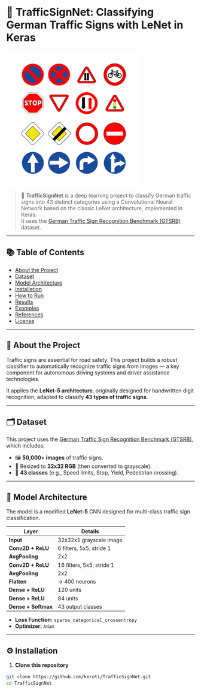 # 🚦 TrafficSignNet: Classifying German Traffic Signs with LeNet in Keras

![Traffic Signs](./images/traffic_signs.png)

> 🚗 **TrafficSignNet** is a deep learning project to classify German traffic signs into 43 distinct categories using a Convolutional Neural Network based on the classic LeNet architecture, implemented in Keras.  
> It uses the [German Traffic Sign Recognition Benchmark (GTSRB)](http://benchmark.ini.rub.de/?section=gtsrb&subsection=dataset) dataset.

---

## 📚 Table of Contents
- [About the Project](#about-the-project)
- [Dataset](#dataset)
- [Model Architecture](#model-architecture)
- [Installation](#installation)
- [How to Run](#how-to-run)
- [Results](#results)
- [Examples](#examples)
- [References](#references)
- [License](#license)

---

## 🚀 About the Project

Traffic signs are essential for road safety. This project builds a robust classifier to automatically recognize traffic signs from images — a key component for autonomous driving systems and driver assistance technologies.

It applies the **LeNet-5 architecture**, originally designed for handwritten digit recognition, adapted to classify **43 types of traffic signs**.

---

## 🗂 Dataset

This project uses the [German Traffic Sign Recognition Benchmark (GTSRB)](http://benchmark.ini.rub.de/?section=gtsrb&subsection=dataset), which includes:

- 🖼 **50,000+ images** of traffic signs.
- 📏 Resized to **32x32 RGB** (then converted to grayscale).
- 🚥 **43 classes** (e.g., Speed limits, Stop, Yield, Pedestrian crossing).

---

## 🧠 Model Architecture

The model is a modified **LeNet-5** CNN designed for multi-class traffic sign classification.

| Layer                | Details                           |
|----------------------|----------------------------------|
| **Input**             | 32x32x1 grayscale image          |
| **Conv2D + ReLU**     | 6 filters, 5x5, stride 1         |
| **AvgPooling**        | 2x2                              |
| **Conv2D + ReLU**     | 16 filters, 5x5, stride 1        |
| **AvgPooling**        | 2x2                              |
| **Flatten**           | → 400 neurons                    |
| **Dense + ReLU**      | 120 units                       |
| **Dense + ReLU**      | 84 units                        |
| **Dense + Softmax**   | 43 output classes               |

- **Loss Function:** `sparse_categorical_crossentropy`  
- **Optimizer:** `Adam`

---

## ⚙ Installation

1. **Clone this repository**

```bash
git clone https://github.com/keroti/TrafficSignNet.git
cd TrafficSignNet
